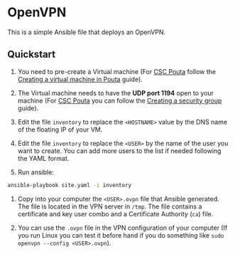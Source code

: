 # OpenVPN

This is a simple Ansible file that deploys an OpenVPN.

## Quickstart

1. You need to pre-create a Virtual machine (For [CSC Pouta](https://pouta.csc.fi) follow the [Creating a virtual machine in Pouta](https://docs.csc.fi/cloud/pouta/launch-vm-from-web-gui/) guide).

1. The Virtual machine needs to have the **UDP port 1194** open to your machine (For [CSC Pouta](https://pouta.csc.fi) you can follow the [Creating a security group](https://docs.csc.fi/cloud/pouta/networking/#create-a-security-group) guide).

1. Edit the file `inventory` to replace the `<HOSTNAME>` value by the DNS name of the floating IP of your VM.

1. Edit the file `inventory` to replace the `<USER>` by the name of the user you want to create. You can add more users to the list if needed following the YAML
format.

1. Run ansible:

  ```sh
  ansible-playbook site.yaml -i inventory
  ```

1. Copy into your computer the `<USER>.ovpn` file that Ansible generated. The file is located in the VPN server in `/tmp`. The file contains a certificate and key user combo and a Certificate Authority (`ca`) file.

1. You can use the `.ovpn` file in the VPN configuration of your computer (If you run Linux you can test it before hand if you do something like `sudo openvpn --config <USER>.ovpn`).

